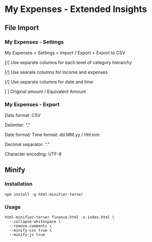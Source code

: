 # My Expenses - Extended Insights

## File Import

### My Expenses - Settings

My Expenses > Settings > Import / Export > Export to CSV

[/] Use separate columns for each level of category hierarchy

[/] Use searate columns for income and expenses

[/] Use separate columns for date and time

[ ] Original amount / Equivalent Amount

### My Expenses - Export

Data format: CSV

Delimiter: ","

Date format/ Time format: dd.MM.yy / HH:mm

Decimal separator: "."

Character encoding: UTF-8

## Minify

### Installation

```npm install -g html-minifier-terser```

### Usage

```
html-minifier-terser finance.html -o index.html \
  --collapse-whitespace \
  --remove-comments \
  --minify-css true \
  --minify-js true
```
